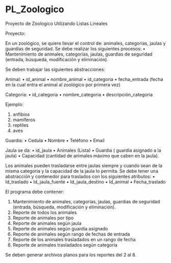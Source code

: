 # PL_Zoologico
Proyecto de Zoologico Utilizando Listas Lineales 


Proyecto:

En un zoológico, se quiere llevar el control de: animales, categorías, jaulas y guardias de seguridad.  Se debe realizar los siguientes procesos:
•	Mantenimiento de animales, categorías, jaulas, guardias de seguridad  (entrada, búsqueda, modificación y eliminación).

Se deben trabajar las siguientes abstracciones:

Animal:
•	id_animal
•	nombre_animal
•	id_categoria
•	fecha_entrada (fecha en la cual entra el animal al zoológico por primera vez)

Categoría:
•	id_categoria
•	nombre_categoria
•	descripción_categoria

Ejemplo:
1.	anfibios
2.	mamíferos
3.	reptiles
4.	aves

Guardia:
•	Cedula
•	Nombre
•	Teléfono
•	Email

Jaula se da:
•	id_jaula
•	Animales (Lista)
•	Guardia ( guardia asignado a la jaula)
•	Capacidad (cantidad de animales máximo que caben en la jaula).



Los animales pueden trasladarse entre jaulas siempre y cuando sean de la misma categoría y la capacidad de la jaula lo permita. Se debe tener una abstracción y contenedor para traslados con los siguientes atributos:
•	Id_traslado
•	Id_jaula_fuente
•	Id_jaula_destino
•	Id_animal
•	Fecha_traslado 

El programa debe contener:

1.	Mantenimiento de animales, categorías, jaulas, guardias de seguridad  (entrada, búsqueda, modificación y eliminación).
2.	Reporte de todos los animales
3.	Reporte de animales por tipo
4.	Reporte de animales según jaula
5.	Reporte de animales según guardia asignado
6.	Reporte de animales según rango de fechas de entrada
7.	Reporte de los animales trasladados en un rango de fecha
8.	Reporte de animales trasladados según categoría 

Se deben generar archivos planos para los reportes del 2 al 8.

